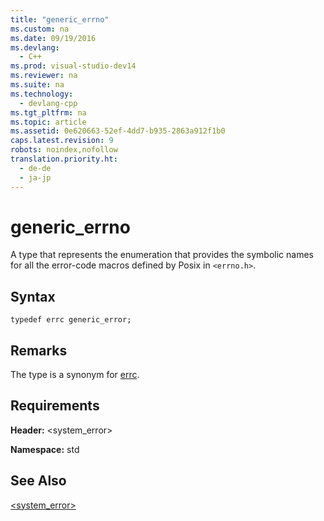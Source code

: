 ```yaml
---
title: "generic_errno"
ms.custom: na
ms.date: 09/19/2016
ms.devlang: 
  - C++
ms.prod: visual-studio-dev14
ms.reviewer: na
ms.suite: na
ms.technology: 
  - devlang-cpp
ms.tgt_pltfrm: na
ms.topic: article
ms.assetid: 0e620663-52ef-4dd7-b935-2863a912f1b0
caps.latest.revision: 9
robots: noindex,nofollow
translation.priority.ht: 
  - de-de
  - ja-jp
---
```

# generic_errno
A type that represents the enumeration that provides the symbolic names for all the error-code macros defined by Posix in `<errno.h>`.  
  
## Syntax  
  
```  
typedef errc generic_error;  
```  
  
## Remarks  
 The type is a synonym for [errc](../vs140/errc-Enumeration.md).  
  
## Requirements  
 **Header:** <system_error>  
  
 **Namespace:** std  
  
## See Also  
 [<system_error>](../vs140/-system_error-.md)